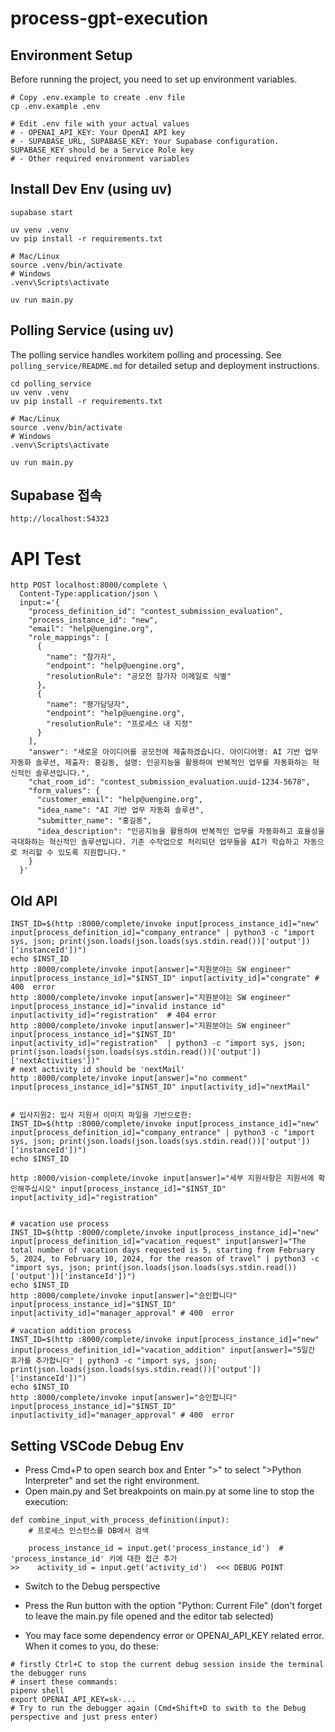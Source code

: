 # process-gpt-execution

## Environment Setup

Before running the project, you need to set up environment variables.

```
# Copy .env.example to create .env file
cp .env.example .env

# Edit .env file with your actual values
# - OPENAI_API_KEY: Your OpenAI API key
# - SUPABASE_URL, SUPABASE_KEY: Your Supabase configuration. SUPABASE_KEY should be a Service Role key
# - Other required environment variables
```

## Install Dev Env (using uv)
```
supabase start

uv venv .venv
uv pip install -r requirements.txt

# Mac/Linux
source .venv/bin/activate
# Windows
.venv\Scripts\activate

uv run main.py
```

## Polling Service  (using uv)

The polling service handles workitem polling and processing. See `polling_service/README.md` for detailed setup and deployment instructions.

```
cd polling_service
uv venv .venv
uv pip install -r requirements.txt

# Mac/Linux
source .venv/bin/activate
# Windows
.venv\Scripts\activate

uv run main.py
```

## Supabase 접속
```
http://localhost:54323
```

# API Test

```
http POST localhost:8000/complete \
  Content-Type:application/json \
  input:='{
    "process_definition_id": "contest_submission_evaluation",
    "process_instance_id": "new",
    "email": "help@uengine.org",
    "role_mappings": [
      {
        "name": "참가자",
        "endpoint": "help@uengine.org",
        "resolutionRule": "공모전 참가자 이메일로 식별"
      },
      {
        "name": "평가담당자",
        "endpoint": "help@uengine.org",
        "resolutionRule": "프로세스 내 지정"
      }
    ],
    "answer": "새로운 아이디어를 공모전에 제출하겠습니다. 아이디어명: AI 기반 업무 자동화 솔루션, 제출자: 홍길동, 설명: 인공지능을 활용하여 반복적인 업무를 자동화하는 혁신적인 솔루션입니다.",
    "chat_room_id": "contest_submission_evaluation.uuid-1234-5678",
    "form_values": {
      "customer_email": "help@uengine.org",
      "idea_name": "AI 기반 업무 자동화 솔루션",
      "submitter_name": "홍길동",
      "idea_description": "인공지능을 활용하여 반복적인 업무를 자동화하고 효율성을 극대화하는 혁신적인 솔루션입니다. 기존 수작업으로 처리되던 업무들을 AI가 학습하고 자동으로 처리할 수 있도록 지원합니다."
    }
  }'
```

## Old API

```
INST_ID=$(http :8000/complete/invoke input[process_instance_id]="new" input[process_definition_id]="company_entrance" | python3 -c "import sys, json; print(json.loads(json.loads(sys.stdin.read())['output'])['instanceId'])")
echo $INST_ID
http :8000/complete/invoke input[answer]="지원분야는 SW engineer" input[process_instance_id]="$INST_ID" input[activity_id]="congrate" # 400  error
http :8000/complete/invoke input[answer]="지원분야는 SW engineer" input[process_instance_id]="invalid instance id" input[activity_id]="registration"  # 404 error
http :8000/complete/invoke input[answer]="지원분야는 SW engineer" input[process_instance_id]="$INST_ID" input[activity_id]="registration"  | python3 -c "import sys, json; print(json.loads(json.loads(sys.stdin.read())['output'])['nextActivities'])" 
# next activity id should be 'nextMail'
http :8000/complete/invoke input[answer]="no comment" input[process_instance_id]="$INST_ID" input[activity_id]="nextMail"


# 입사지원2: 입사 지원서 이미지 파일을 기반으로한: 
INST_ID=$(http :8000/complete/invoke input[process_instance_id]="new" input[process_definition_id]="company_entrance" | python3 -c "import sys, json; print(json.loads(json.loads(sys.stdin.read())['output'])['instanceId'])")
echo $INST_ID

http :8000/vision-complete/invoke input[answer]="세부 지원사항은 지원서에 확인해주십시오" input[process_instance_id]="$INST_ID" input[activity_id]="registration" 


# vacation use process
INST_ID=$(http :8000/complete/invoke input[process_instance_id]="new" input[process_definition_id]="vacation_request" input[answer]="The total number of vacation days requested is 5, starting from February 5, 2024, to February 10, 2024, for the reason of travel" | python3 -c "import sys, json; print(json.loads(json.loads(sys.stdin.read())['output'])['instanceId'])")
echo $INST_ID
http :8000/complete/invoke input[answer]="승인합니다" input[process_instance_id]="$INST_ID" input[activity_id]="manager_approval" # 400  error

# vacation addition process
INST_ID=$(http :8000/complete/invoke input[process_instance_id]="new" input[process_definition_id]="vacation_addition" input[answer]="5일간 휴가를 추가합니다" | python3 -c "import sys, json; print(json.loads(json.loads(sys.stdin.read())['output'])['instanceId'])")
echo $INST_ID
http :8000/complete/invoke input[answer]="승인합니다" input[process_instance_id]="$INST_ID" input[activity_id]="manager_approval" # 400  error
```



## Setting VSCode Debug Env
- Press Cmd+P to open search box and Enter ">" to select ">Python Interpreter" and set the right environment.
- Open main.py and Set breakpoints on main.py at some line to stop the execution:

```
def combine_input_with_process_definition(input):
    # 프로세스 인스턴스를 DB에서 검색
    
    process_instance_id = input.get('process_instance_id')  # 'process_instance_id' 키에 대한 접근 추가
>>    activity_id = input.get('activity_id')  <<< DEBUG POINT

```

- Switch to the Debug perspective 
- Press the Run button with the option "Python: Current File" (don't forget to leave the main.py file opened and the editor tab selected)

- You may face some dependency error or OPENAI_API_KEY related error. When it comes to you, do these:
```
# firstly Ctrl+C to stop the current debug session inside the terminal the debugger runs
# insert these commands:
pipenv shell
export OPENAI_API_KEY=sk-...
# Try to run the debugger again (Cmd+Shift+D to swith to the Debug perspective and just press enter)
```

